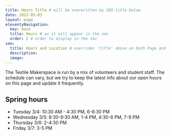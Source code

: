 ```yaml
---
title: Hours Title # will be overwritten by SEO.title below
date: 2022-05-03
layout: page
eleventyNavigation:
  key: main
  title: Hours # as it will appear in the nav
  order: 2 # order to display in the nav
seo:
  title: Hours and Location # overrides 'title' above on both Page and META
  description:
  image:
---
```


The Textile Makerspace is run by a mix of volunteers and student staff. The schedule can vary, but we try to keep the latest info about our open hours on this page and update it frequently.

## Spring hours

- Tuesday 3/4: 10:30 AM - 4:30 PM, 6-8:30 PM
- Wednesday 3/5: 8:30-9:30 AM, 1-4 PM, 4:30-6 PM, 7-9 PM
- Thursday 3/6: 2-4:30 PM
- Friday 3/7: 3-5 PM